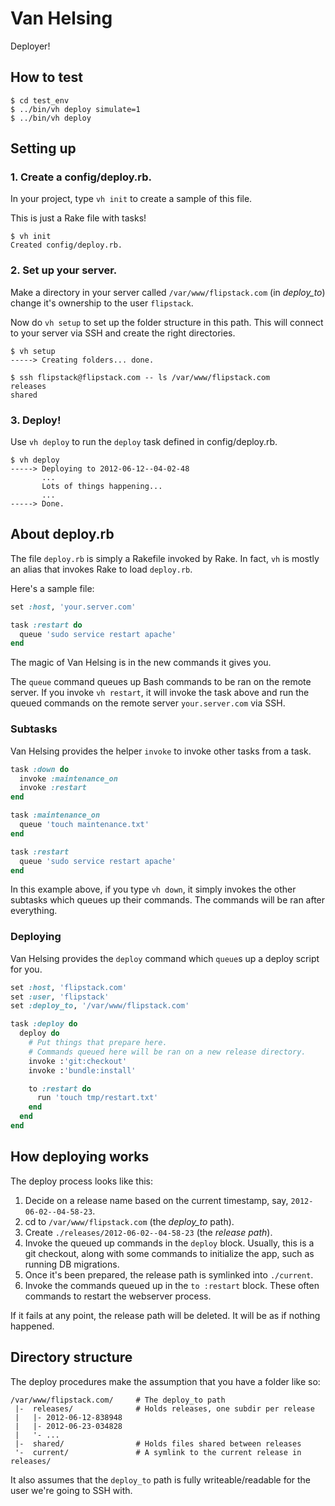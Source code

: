 Van Helsing
===========

Deployer!

How to test
-----------

    $ cd test_env
    $ ../bin/vh deploy simulate=1
    $ ../bin/vh deploy


Setting up
----------

### 1. Create a config/deploy.rb.

In your project, type `vh init` to create a sample of this file.

This is just a Rake file with tasks!

    $ vh init
    Created config/deploy.rb.

### 2. Set up your server.

Make a directory in your server called `/var/www/flipstack.com` (in *deploy_to*)
change it's ownership to the user `flipstack`.

Now do `vh setup` to set up the folder structure in this path. This will connect
to your server via SSH and create the right directories.

    $ vh setup
    -----> Creating folders... done.

    $ ssh flipstack@flipstack.com -- ls /var/www/flipstack.com
    releases
    shared

### 3. Deploy!

Use `vh deploy` to run the `deploy` task defined in config/deploy.rb.

    $ vh deploy
    -----> Deploying to 2012-06-12--04-02-48
           ...
           Lots of things happening...
           ...
    -----> Done.


About deploy.rb
---------------

The file `deploy.rb` is simply a Rakefile invoked by Rake. In fact, `vh` is
mostly an alias that invokes Rake to load `deploy.rb`.

Here's a sample file:

``` ruby
set :host, 'your.server.com'

task :restart do
  queue 'sudo service restart apache'
end
```

The magic of Van Helsing is in the new commands it gives you.

The `queue` command queues up Bash commands to be ran on the remote server.
If you invoke `vh restart`, it will invoke the task above and run the queued
commands on the remote server `your.server.com` via SSH.

### Subtasks

Van Helsing provides the helper `invoke` to invoke other tasks from a
task.

```ruby
task :down do
  invoke :maintenance_on
  invoke :restart
end

task :maintenance_on
  queue 'touch maintenance.txt'
end

task :restart
  queue 'sudo service restart apache'
end
```

In this example above, if you type `vh down`, it simply invokes the other
subtasks which queues up their commands. The commands will be ran after
everything.

### Deploying

Van Helsing provides the `deploy` command which `queue`s up a deploy script for
you.

``` ruby
set :host, 'flipstack.com'
set :user, 'flipstack'
set :deploy_to, '/var/www/flipstack.com'

task :deploy do
  deploy do
    # Put things that prepare here.
    # Commands queued here will be ran on a new release directory.
    invoke :'git:checkout'
    invoke :'bundle:install'

    to :restart do
      run 'touch tmp/restart.txt'
    end
  end
end
```

How deploying works
-------------------

The deploy process looks like this:

1. Decide on a release name based on the current timestamp, say,
   `2012-06-02--04-58-23`.
2. cd to `/var/www/flipstack.com` (the *deploy_to* path).
3. Create `./releases/2012-06-02--04-58-23` (the *release path*).
4. Invoke the queued up commands in the `deploy` block. Usually, this is a git
   checkout, along with some commands to initialize the app, such as running DB
   migrations.
5. Once it's been prepared, the release path is symlinked into `./current`.
6. Invoke the commands queued up in the `to :restart` block. These often
   commands to restart the webserver process.

If it fails at any point, the release path will be deleted. It will be as if
nothing happened.

Directory structure
-------------------

The deploy procedures make the assumption that you have a folder like so:

    /var/www/flipstack.com/     # The deploy_to path
     |-  releases/              # Holds releases, one subdir per release
     |   |- 2012-06-12-838948
     |   |- 2012-06-23-034828
     |   '- ...
     |-  shared/                # Holds files shared between releases
     '-  current/               # A symlink to the current release in releases/

It also assumes that the `deploy_to` path is fully writeable/readable for the
user we're going to SSH with.
